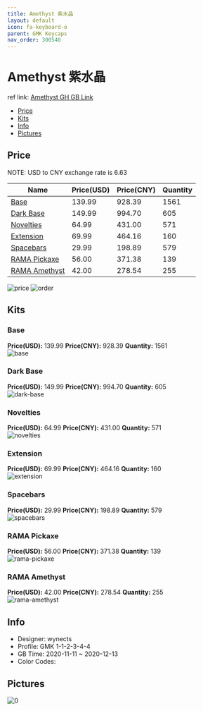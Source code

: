 ```yaml
---
title: Amethyst 紫水晶
layout: default
icon: fa-keyboard-o
parent: GMK Keycaps
nav_order: 300540
---
```


# Amethyst 紫水晶

ref link: [Amethyst GH GB Link](https://geekhack.org/index.php?topic=109468.0)

* [Price](#price)
* [Kits](#kits)
* [Info](#info)
* [Pictures](#pictures)

## Price

NOTE: USD to CNY exchange rate is 6.63

| Name          | Price(USD)   |  Price(CNY) | Quantity |
| ------------- | ------------ |  ---------- | -------- |
|[Base](#base)|139.99|928.39|1561|
|[Dark Base](#dark-base)|149.99|994.70|605|
|[Novelties](#novelties)|64.99|431.00|571|
|[Extension](#extension)|69.99|464.16|160|
|[Spacebars](#spacebars)|29.99|198.89|579|
|[RAMA Pickaxe](#rama-pickaxe)|56.00|371.38|139|
|[RAMA Amethyst](#rama-amethyst)|42.00|278.54|255|

<img src="{{ 'assets/images/gmk-keycaps/Amethyst/price.png' | relative_url }}" alt="price" class="image featured">
<img src="{{ 'assets/images/gmk-keycaps/Amethyst/order.png' | relative_url }}" alt="order" class="image featured">

## Kits
### Base  
**Price(USD):** 139.99	**Price(CNY):** 928.39	**Quantity:** 1561  
<img src="{{ 'assets/images/gmk-keycaps/Amethyst/kits_pics/base.jpg' | relative_url }}" alt="base" class="image featured">

### Dark Base  
**Price(USD):** 149.99	**Price(CNY):** 994.70	**Quantity:** 605  
<img src="{{ 'assets/images/gmk-keycaps/Amethyst/kits_pics/dark-base.jpg' | relative_url }}" alt="dark-base" class="image featured">

### Novelties  
**Price(USD):** 64.99	**Price(CNY):** 431.00	**Quantity:** 571  
<img src="{{ 'assets/images/gmk-keycaps/Amethyst/kits_pics/novelties.jpg' | relative_url }}" alt="novelties" class="image featured">

### Extension  
**Price(USD):** 69.99	**Price(CNY):** 464.16	**Quantity:** 160  
<img src="{{ 'assets/images/gmk-keycaps/Amethyst/kits_pics/extension.jpg' | relative_url }}" alt="extension" class="image featured">

### Spacebars  
**Price(USD):** 29.99	**Price(CNY):** 198.89	**Quantity:** 579  
<img src="{{ 'assets/images/gmk-keycaps/Amethyst/kits_pics/spacebars.jpg' | relative_url }}" alt="spacebars" class="image featured">

### RAMA Pickaxe  
**Price(USD):** 56.00	**Price(CNY):** 371.38	**Quantity:** 139  
<img src="{{ 'assets/images/gmk-keycaps/Amethyst/kits_pics/rama-pickaxe.png' | relative_url }}" alt="rama-pickaxe" class="image featured">

### RAMA Amethyst  
**Price(USD):** 42.00	**Price(CNY):** 278.54	**Quantity:** 255  
<img src="{{ 'assets/images/gmk-keycaps/Amethyst/kits_pics/rama-amethyst.png' | relative_url }}" alt="rama-amethyst" class="image featured">

## Info
* Designer: wynects  
* Profile: GMK 1-1-2-3-4-4  
* GB Time: 2020-11-11 ~ 2020-12-13  
* Color Codes:  


## Pictures  
<img src="{{ 'assets/images/gmk-keycaps/Amethyst/rendering_pics/0.jpg' | relative_url }}" alt="0" class="image featured">
